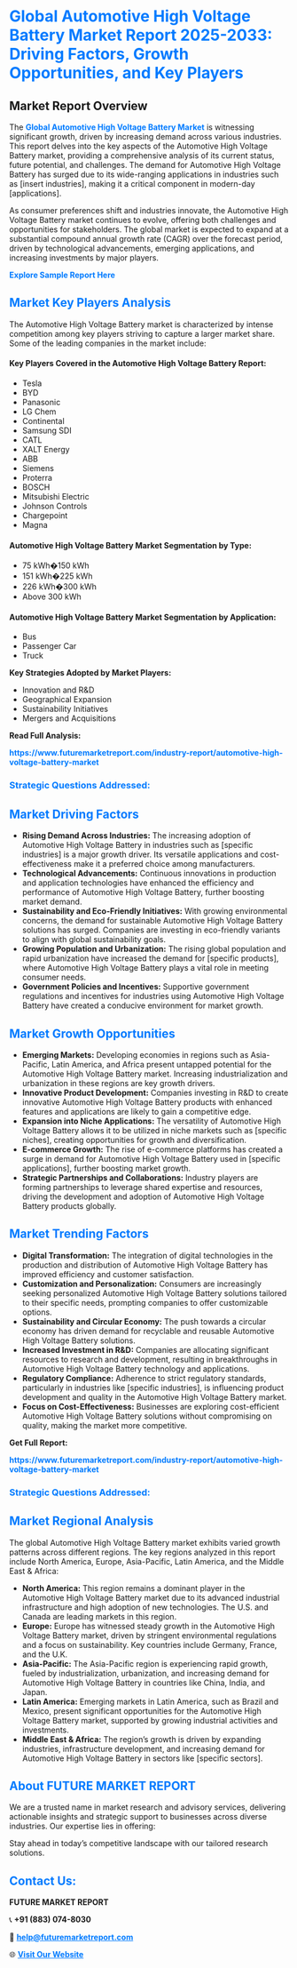 <h1 style="color: #007BFF;">Global Automotive High Voltage Battery Market Report 2025-2033: Driving Factors, Growth Opportunities, and Key Players</h1>

<section id="overview">
<h2>Market Report Overview</h2>
<p>The <a href="https://www.futuremarketreport.com/industry-report/automotive-high-voltage-battery-market" style="color: #007BFF; text-decoration: none;"><strong>Global Automotive High Voltage Battery Market</strong></a> is witnessing significant growth, driven by increasing demand across various industries. This report delves into the key aspects of the Automotive High Voltage Battery market, providing a comprehensive analysis of its current status, future potential, and challenges. The demand for Automotive High Voltage Battery has surged due to its wide-ranging applications in industries such as [insert industries], making it a critical component in modern-day [applications].</p>
<p>As consumer preferences shift and industries innovate, the Automotive High Voltage Battery market continues to evolve, offering both challenges and opportunities for stakeholders. The global market is expected to expand at a substantial compound annual growth rate (CAGR) over the forecast period, driven by technological advancements, emerging applications, and increasing investments by major players.</p>
</section>

<section id="overview">
<p><a href="https://www.futuremarketreport.com/request-sample/reportId=45472" style="color: #007BFF; text-decoration: none;"><strong>Explore Sample Report Here</strong></a></p>
</section>

<section id="key-players">
<h2 style="color: #007BFF;">Market Key Players Analysis</h2>
<p>The Automotive High Voltage Battery market is characterized by intense competition among key players striving to capture a larger market share. Some of the leading companies in the market include:</p>
<h4>Key Players Covered in the Automotive High Voltage Battery Report:</h4>
<ul><li>Tesla</li><li>BYD</li><li>Panasonic</li><li>LG Chem</li><li>Continental</li><li>Samsung SDI</li><li>CATL</li><li>XALT Energy</li><li>ABB</li><li>Siemens</li><li>Proterra</li><li>BOSCH</li><li>Mitsubishi Electric</li><li>Johnson Controls</li><li>Chargepoint</li><li>Magna</li></ul>
<h4>Automotive High Voltage Battery Market Segmentation by Type:</h4>
<ul><li>75 kWh�150 kWh</li><li>151 kWh�225 kWh</li><li>226 kWh�300 kWh</li><li>Above 300 kWh</li></ul>

<h4>Automotive High Voltage Battery Market Segmentation by Application:</h4>
<ul><li>Bus</li><li>Passenger Car</li><li>Truck</li></ul>
<p><strong>Key Strategies Adopted by Market Players:</strong></p>
<ul>
<li>Innovation and R&D</li>
<li>Geographical Expansion</li>
<li>Sustainability Initiatives</li>
<li>Mergers and Acquisitions</li>
</ul>
</section>

<section>
<p><strong>Read Full Analysis: </strong></p><a href="https://www.futuremarketreport.com/industry-report/automotive-high-voltage-battery-market" style="color: #007BFF; text-decoration: none;"><strong>https://www.futuremarketreport.com/industry-report/automotive-high-voltage-battery-market</strong></a>
<h3 style="color: #007BFF;">Strategic Questions Addressed:</h3>
</section>

<section id="driving-factors">
<h2 style="color: #007BFF;">Market Driving Factors</h2>
<ul>
<li><strong>Rising Demand Across Industries:</strong> The increasing adoption of Automotive High Voltage Battery in industries such as [specific industries] is a major growth driver. Its versatile applications and cost-effectiveness make it a preferred choice among manufacturers.</li>
<li><strong>Technological Advancements:</strong> Continuous innovations in production and application technologies have enhanced the efficiency and performance of Automotive High Voltage Battery, further boosting market demand.</li>
<li><strong>Sustainability and Eco-Friendly Initiatives:</strong> With growing environmental concerns, the demand for sustainable Automotive High Voltage Battery solutions has surged. Companies are investing in eco-friendly variants to align with global sustainability goals.</li>
<li><strong>Growing Population and Urbanization:</strong> The rising global population and rapid urbanization have increased the demand for [specific products], where Automotive High Voltage Battery plays a vital role in meeting consumer needs.</li>
<li><strong>Government Policies and Incentives:</strong> Supportive government regulations and incentives for industries using Automotive High Voltage Battery have created a conducive environment for market growth.</li>
</ul>
</section>

<section id="growth-opportunities">
<h2 style="color: #007BFF;">Market Growth Opportunities</h2>
<ul>
<li><strong>Emerging Markets:</strong> Developing economies in regions such as Asia-Pacific, Latin America, and Africa present untapped potential for the Automotive High Voltage Battery market. Increasing industrialization and urbanization in these regions are key growth drivers.</li>
<li><strong>Innovative Product Development:</strong> Companies investing in R&D to create innovative Automotive High Voltage Battery products with enhanced features and applications are likely to gain a competitive edge.</li>
<li><strong>Expansion into Niche Applications:</strong> The versatility of Automotive High Voltage Battery allows it to be utilized in niche markets such as [specific niches], creating opportunities for growth and diversification.</li>
<li><strong>E-commerce Growth:</strong> The rise of e-commerce platforms has created a surge in demand for Automotive High Voltage Battery used in [specific applications], further boosting market growth.</li>
<li><strong>Strategic Partnerships and Collaborations:</strong> Industry players are forming partnerships to leverage shared expertise and resources, driving the development and adoption of Automotive High Voltage Battery products globally.</li>
</ul>
</section>

<section id="trending-factors">
<h2 style="color: #007BFF;">Market Trending Factors</h2>
<ul>
<li><strong>Digital Transformation:</strong> The integration of digital technologies in the production and distribution of Automotive High Voltage Battery has improved efficiency and customer satisfaction.</li>
<li><strong>Customization and Personalization:</strong> Consumers are increasingly seeking personalized Automotive High Voltage Battery solutions tailored to their specific needs, prompting companies to offer customizable options.</li>
<li><strong>Sustainability and Circular Economy:</strong> The push towards a circular economy has driven demand for recyclable and reusable Automotive High Voltage Battery solutions.</li>
<li><strong>Increased Investment in R&D:</strong> Companies are allocating significant resources to research and development, resulting in breakthroughs in Automotive High Voltage Battery technology and applications.</li>
<li><strong>Regulatory Compliance:</strong> Adherence to strict regulatory standards, particularly in industries like [specific industries], is influencing product development and quality in the Automotive High Voltage Battery market.</li>
<li><strong>Focus on Cost-Effectiveness:</strong> Businesses are exploring cost-efficient Automotive High Voltage Battery solutions without compromising on quality, making the market more competitive.</li>
</ul>
</section>

<section>
<p><strong>Get Full Report: </strong></p><a href="https://www.futuremarketreport.com/industry-report/automotive-high-voltage-battery-market" style="color: #007BFF; text-decoration: none;"><strong>https://www.futuremarketreport.com/industry-report/automotive-high-voltage-battery-market</strong></a>
<h3 style="color: #007BFF;">Strategic Questions Addressed:</h3>
</section>


<section id="regional-analysis">
<h2 style="color: #007BFF;">Market Regional Analysis</h2>
<p>The global Automotive High Voltage Battery market exhibits varied growth patterns across different regions. The key regions analyzed in this report include North America, Europe, Asia-Pacific, Latin America, and the Middle East & Africa:</p>
<ul>
<li><strong>North America:</strong> This region remains a dominant player in the Automotive High Voltage Battery market due to its advanced industrial infrastructure and high adoption of new technologies. The U.S. and Canada are leading markets in this region.</li>
<li><strong>Europe:</strong> Europe has witnessed steady growth in the Automotive High Voltage Battery market, driven by stringent environmental regulations and a focus on sustainability. Key countries include Germany, France, and the U.K.</li>
<li><strong>Asia-Pacific:</strong> The Asia-Pacific region is experiencing rapid growth, fueled by industrialization, urbanization, and increasing demand for Automotive High Voltage Battery in countries like China, India, and Japan.</li>
<li><strong>Latin America:</strong> Emerging markets in Latin America, such as Brazil and Mexico, present significant opportunities for the Automotive High Voltage Battery market, supported by growing industrial activities and investments.</li>
<li><strong>Middle East & Africa:</strong> The region’s growth is driven by expanding industries, infrastructure development, and increasing demand for Automotive High Voltage Battery in sectors like [specific sectors].</li>
</ul>
</section>

<footer>
<h2 style="color: #007BFF;">About FUTURE MARKET REPORT</h2>
<p>We are a trusted name in market research and advisory services, delivering actionable insights and strategic support to businesses across diverse industries. Our expertise lies in offering:</p>

<p>Stay ahead in today’s competitive landscape with our tailored research solutions.</p>

<h2 style="color: #007BFF;">Contact Us:</h2>
<p><strong>FUTURE MARKET REPORT</strong></p>
<p>📞 <strong>+91 (883) 074-8030</strong></p>
<p>📧 <strong><a href="mailto:help@futuremarketreport.com" style="color: #007BFF;">help@futuremarketreport.com</a></strong></p>
<p>🌐 <strong><a href="https://www.futuremarketreport.com/" style="color: #007BFF;">Visit Our Website</a></strong></p>
</footer>
